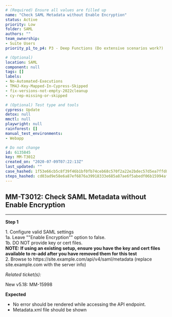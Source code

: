```yaml
---
# (Required) Ensure all values are filled up
name: "Check SAML Metadata without Enable Encryption"
status: Active
priority: Low
folder: SAML
authors: ""
team_ownership: 
- Suite Users
priority_p1_to_p4: P3 - Deep Functions (Do extensive scenarios work?)

# (Optional)
location: SAML
component: null
tags: []
labels: 
- No-Automated-Executions
- TM4J-Key-Mapped-In-Cypress-Skipped
- fix-versions-not-empty-2022cleanup
- cy-rep-missing-or-skipped

# (Optional) Test type and tools
cypress: Update
detox: null
mmctl: null
playwright: null
rainforest: []
manual_test_environments: 
- Webapp

# Do not change
id: 6135845
key: MM-T3012
created_on: "2020-07-09T07:22:13Z"
last_updated: ""
case_hashed: 1f53e66cb5c8f39f46b1bf0fb74ceb68c570f2a22e2bdec57d5ea7ffd84d4ad8db7135cbeb26107cfbec512a4a219143
steps_hashed: cd03ad9e58e6a87ef6876a39918333e685a87ae6f5abedf06b15994af7ac7fe73f0144c63c2fd810f1fbd57c2891e211
---
```


<!-- (Auto-generated) Based on frontmatter's "key" and "name" -->

## MM-T3012: Check SAML Metadata without Enable Encryption

---

**Step 1**

1\. Configure valid SAML settings\
1a. Leave ""Enable Encryption"" option to false.\
1b. DO NOT provide key or cert files.\
**NOTE: If using an existing setup, ensure you have the key and cert files available to re-add after you have removed them for this test**\
2\. Browse to https\://site.example.com/api/v4/saml/metadata (replace site.example.com with the server info)

_Related ticket(s):_

​​​​New v5.18: MM-15998

**Expected**

- No error should be rendered while accessing the API endpoint.
- Metadata.xml file should be shown
